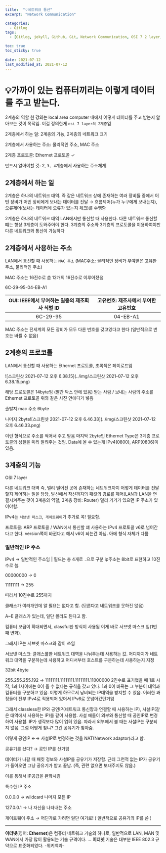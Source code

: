 ```yaml
---
title:  "💡네트워크 통신"
excerpt: "Network Communication"

categories:
  - Gitlog
tags:
  - [Gitlog, jekyll, Github, Git, Network Communication, OSI 7 2 layer,ComputerScience]

toc: true
toc_sticky: true
 
date: 2021-07-12
last_modified_at: 2021-07-12
---
```


# 💡가까이 있는 컴퓨터끼리는 이렇게 데이터를 주고 받는다.

2계층의 역할 현 강의는 local area computer 내에서 어떻게 데이터를 주고 받는지 알아보는 것이 목적임. 이걸 정의한게 `osi 7 layer의 2계층`임

2계층에서 하는 일: 2계층의 기능, 2계층의 네트워크 크기

2계층에서 사용하는 주소: 물리적인 주소, MAC 주소

2계층 프로토콜: Ethernet 프로토콜 ✓

반드시 알아야할 것: 2, `3, 4`계층에서 사용하는 주소체계

## 2계층에서 하는 일

2계층은 하나의 네트워크 대역. 즉 같은 네트워크 상에 존재하는 여러 장비들 중에서 어떤 장비가 어떤 장비에게 보내는 데이터를 전달 → 흐름제어(누가 누구에게 보내는지), 오류제어(보내는 데이터에 오류가 있는지 체크)를 수행함

2계층은 하나의 네트워크 대역 LAN에서만 통신할 때 사용한다. 다른 네트워크 통신할 떄는 항상 3계층이 도와주어야 한다. 3계층의 주소와 3계층의 프로토콜을 이용하여야만 다른 네트워크와 통신이 가능하다

## 2계층에서 사용하는 주소

LAN에서 통신할 때 사용하는 `MAC 주소` (MAC주소: 물리적인 장비가 부여받은 고유한 주소, 물리적인 주소)

MAC 주소는 16진수로 씀 12개의 16진수로 이루어졌음

6C-29-95-04-EB-A1

| OUI: IEEE에서 부여하는 일종의 제조회사 식별 ID | 고유번호: 제조사에서 부여한 고유번호 |
| :--------------------------------------------: | :----------------------------------: |
|                    6C-29-95                    |               04-EB-A1               |

MAC 주소는 전세계의 모든 장비가 모두 다른 번호를 갖고있다고 한다 (일반적으로 번호는 바뀔 수 없음)

## 2계층의 프로코톨

LAN에서 통신할 때 사용하는 Ethernet 프로토콜, 초록색은 페이로드임

![스크린샷 2021-07-12 오후 6.38.15](../img/스크린샷 2021-07-12 오후 6.38.15.png)

해당 프로토콜은 14byte임 (빨간 박스 안에 있음) 받는 사람 / 보내는 사람의 주소를 Ethernet 프로토콜 위와 같은 사진 안에다가 넣음

출발지 mac 주소 6byte

나머지 2byte![스크린샷 2021-07-12 오후 6.46.33](../img/스크린샷 2021-07-12 오후 6.46.33.png)

이런 형식으로 주소를 적어서 주고 받음 마지막 2byte인 Ethernet Type은 3계층 프로토콜의 성질을 미리 알려주는 것임. Data에 올 수 있는게 IPv4(0800), ARP(0806)이 있음.

## 3계층의 기능

OSI 7 layer

다른 네트워크 대역 즉, 멀리 떨어진 곳에 존재하는 네트워크까지 어떻게 데이터를 전달할지 제어하는 일을 담당, 발신에서 착신까지의 패킷의 경로를 제어(LAN과 LAN을 연결시켜주는 것이 3계층의 역할, 3계층 장비: Router) 멀리 기기가 있으면 IP 주소가 있어야함.

IPv4는 `서브넷 마스크`,` 게이트웨이`가 추가로 꼭! 필요함.

프로토콜: ARP 프로토콜 / WAN에서 통신할 떄 사용하는 IPv4 프로토콜 v6로 넘어간다고 한다. version쪽이 바뀐다고 해서 v6이 되는건 아님. 아에 형식 자체가 다름

### 일반적인 IP 주소

IPv4 → 일반적인 주소임 | 필드는 총 4개로 `.`으로 구분 ip주소는 8bit로 표현하고 10진수로 씀.

00000000  → 0

11111111 → 255

따라서 10진수로 255까지

클래스가 여러개인데 알 필요는 없다고 함. (모른다고 네트워크를 못하진 않음)

A~E 클래스가 있는데, 일단 몰라도 된다고 함.

컴퓨터 보급이 확대되면서, classful한 방식이 사용됨 이게 바로 서브넷 마스크 임(1번째 변화).

그래서 IP는 서브넷 마스크와 같이 쓰임

서브넷 마스크: 클래스풀한 네트워크 대역을 나눠주는데 사용하는 값. 어디까지가 네트워크 대역을 구분하는데 사용하고 어디서부터 호스트를 구분하는데 사용하는지 지정

32bit 4byte

255.255.255.192 → 11111111.11111111.11111111.11000000 2진수로 표기했을 때 1로 시작, 1과 1사이에는 0이 올 수 없다는 규칙을 갖고 있다. 1과 0이 바뀌는 그 부분이 대역과 컴퓨터를 구분하고 있음. 이렇게 하므로서 낭비되는 IP대역을 방지할 수 있음. 이러한 과정들이 전부 IPv4로 적용되어 있어서 IPv6로 못넘어갔던거임

그래서 classless한 IP와 공인IP(네트워크 통신망과 연결할 때 사용하는 IP), 사설IP(같은 대역에서 사용하는 IP)를 같이 사용함. 사설 애들이 외부와 통신할 때 공인IP로 변경하여 사용함. IP가 생각보다 많이 얽혀 있음. 따라서 외부에서 볼 때는 사설IP는 구분되지 않음. 그럼 어떻게 찾냐? 그건 공유기가 찾아줌.

이렇게 공인IP ←→ 사설IP로 변경하는 것을 NAT(Network adaptor)라고 함.

공유기를 샀다? → 공인 IP를 산거임

데이터가 나갈 때 패킷 정보와 사설IP를 공유기가 저장함. 근데 그런적 없는 IP가 공유기가 들어오면 그냥 공유기가 받고 끝남. (즉, 관련 없으면 보내주지도 않음.)

이를 통해서 IP공급을 완화시킴

특수한 IP 주소

0.0.0.0 → wildcard 나머지 모든 IP

127.0.0.1 → 나 자신을 나타내는 주소

게이트웨이 주소 → 어딘가로 가려면 일단 여기로! ( 일반적으로 공유기의 IP를 씀 )

---

**이더넷**(영어: **Ethernet**)은 컴퓨터 네트워크 기술의 하나로, 일반적으로 LAN, MAN 및 WAN에서 가장 많이 활용되는 기술 규격이다. ... **이더넷** 기술은 대부분 IEEE 802.3 규약으로 표준화되었다. -위키백과-

